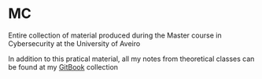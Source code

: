 # MC

Entire collection of material produced during the Master course in Cybersecurity at the University of Aveiro

In addition to this pratical material, all my notes from theoretical classes can be found at my [GitBook]() collection
